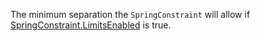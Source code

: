 The minimum separation the `SpringConstraint` will allow if [SpringConstraint.LimitsEnabled](https://developer.roblox.com/api-reference/property/SpringConstraint/LimitsEnabled) is true.